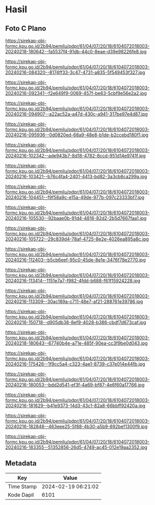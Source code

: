 # Hasil

## Foto C Plano

https://sirekap-obj-formc.kpu.go.id/2b94/pemilu/pdpr/61/04/07/20/18/6104072018003-20240218-180642--fa5537f4-91db-44c0-8eae-d39e98226fe8.jpg

https://sirekap-obj-formc.kpu.go.id/2b94/pemilu/pdpr/61/04/07/20/18/6104072018003-20240216-084320--8174ff33-3c47-4731-a835-5f549453f327.jpg

https://sirekap-obj-formc.kpu.go.id/2b94/pemilu/pdpr/61/04/07/20/18/6104072018003-20240216-092341--f2e649f9-0069-457f-be63-5cbf9e56e2a2.jpg

https://sirekap-obj-formc.kpu.go.id/2b94/pemilu/pdpr/61/04/07/20/18/6104072018003-20240216-094907--a22ac52a-a47d-430c-a941-317be97e4d87.jpg

https://sirekap-obj-formc.kpu.go.id/2b94/pemilu/pdpr/61/04/07/20/18/6104072018003-20240216-095936--0d0820ed-68a9-48e8-b1de-b2ccebd180f1.jpg

https://sirekap-obj-formc.kpu.go.id/2b94/pemilu/pdpr/61/04/07/20/18/6104072018003-20240216-102342--ade943b7-8d18-4782-8ccd-951d14e9741f.jpg

https://sirekap-obj-formc.kpu.go.id/2b94/pemilu/pdpr/61/04/07/20/18/6104072018003-20240216-103421--b76c4fa4-2401-4413-bd82-3a3cb8ca299a.jpg

https://sirekap-obj-formc.kpu.go.id/2b94/pemilu/pdpr/61/04/07/20/18/6104072018003-20240216-104451--f9f58a9c-e15a-49de-977b-097c23333bf7.jpg

https://sirekap-obj-formc.kpu.go.id/2b94/pemilu/pdpr/61/04/07/20/18/6104072018003-20240216-105530--92baae0b-91d4-4816-82d2-2b5d7667faa1.jpg

https://sirekap-obj-formc.kpu.go.id/2b94/pemilu/pdpr/61/04/07/20/18/6104072018003-20240216-105722--29c839d4-78af-4725-8e2e-4026ea895a8c.jpg

https://sirekap-obj-formc.kpu.go.id/2b94/pemilu/pdpr/61/04/07/20/18/6104072018003-20240216-112403--b5cb6eef-95c0-45de-8e1e-3476f78e2770.jpg

https://sirekap-obj-formc.kpu.go.id/2b94/pemilu/pdpr/61/04/07/20/18/6104072018003-20240216-113414--1151e7a7-f982-4fdd-b688-f61f15924228.jpg

https://sirekap-obj-formc.kpu.go.id/2b94/pemilu/pdpr/61/04/07/20/18/6104072018003-20240216-113309--30ac189a-c711-48e7-af21-288761e39786.jpg

https://sirekap-obj-formc.kpu.go.id/2b94/pemilu/pdpr/61/04/07/20/18/6104072018003-20240216-150718--d905db38-8ef9-4028-b386-cbdf7d673caf.jpg

https://sirekap-obj-formc.kpu.go.id/2b94/pemilu/pdpr/61/04/07/20/18/6104072018003-20240218-180643--67740b4e-a71e-485f-90ea-cc3f9be0d043.jpg

https://sirekap-obj-formc.kpu.go.id/2b94/pemilu/pdpr/61/04/07/20/18/6104072018003-20240216-175426--1f9cc5a4-c323-4ae1-8739-c37e014e44fb.jpg

https://sirekap-obj-formc.kpu.go.id/2b94/pemilu/pdpr/61/04/07/20/18/6104072018003-20240216-180053--bdd2d541-ef3f-4a69-bf87-4e6f60a17766.jpg

https://sirekap-obj-formc.kpu.go.id/2b94/pemilu/pdpr/61/04/07/20/18/6104072018003-20240216-181629--b41e9373-14d3-43c1-82a8-66bbff92420a.jpg

https://sirekap-obj-formc.kpu.go.id/2b94/pemilu/pdpr/61/04/07/20/18/6104072018003-20240216-182848--463eee25-5f88-4b30-a5b9-892bef1300f9.jpg

https://sirekap-obj-formc.kpu.go.id/2b94/pemilu/pdpr/61/04/07/20/18/6104072018003-20240216-183355--51352856-26d5-4749-ac45-012e19aa2352.jpg


## Metadata

| Key        | Value               |
| ---------- | ------------------- |
| Time Stamp | 2024-02-19 06:21:02 |
| Kode Dapil | 6101                |



